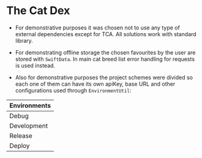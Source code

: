 # The Cat Dex

- For demonstrative purposes it was chosen not to use any type of external dependencies except for TCA. All solutions work with standard library.

- For demonstrating offline storage the chosen favourites by the user are stored with `SwiftData`. In main cat breed list error handling for requests is used instead.

- Also for demonstrative purposes the project schemes were divided so each one of them can have its own apiKey, base URL and other configurations used through `EnvironmentUtil`:

| Environments
| -----------
| Debug
| Development
| Release
| Deploy
